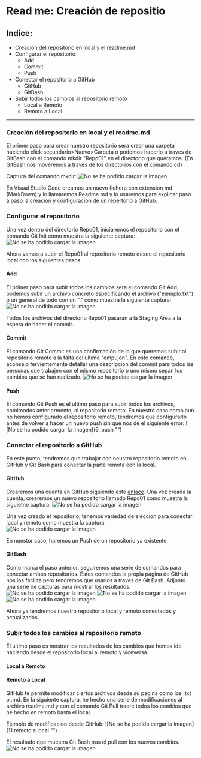 # Read me: Creación de repositio

## Indice: 
* Creación del repositorio en local y el readme.md
* Configurar el repositorio
  * Add
  * Commit
  * Push
* Conectar el repositorio a GitHub
  * GitHub
  * GitBash
* Subir todos los cambios al repositorio remoto
  * Local a Remoto
  * Remoto a Local
  
 ---
  ### Creación del repositorio en local y el readme.md
  El primer paso para crear nuestro repositorio sera crear una carpeta haciendo click secundario>Nuevo>Carpeta o podemos 
  hacerlo a traves de GitBash con el comando mkdir "Repo01" en el directorio que queramos. (En GitBash nos moveremos a traves de los directorios con el comando cd)
  
  Captura del comando mkdir: 
  ![No se ha podido cargar la imagen](1.mkdir "")
  
  En Visual Studio Code creamos un nuevo fichero con extension md (MarkDown) y lo llamaremos Readme.md y lo usaremos para explicar paso a paso la creacion 
  y configuracion de un repertorio a GitHub. 
  
  ### Configurar el repositorio
  Una vez dentro del directorio Repo01, iniciaremos el repositorio con el comando Git Init como muestra la siguiente captura: 
  ![No se ha podido cargar la imagen](2.init "")
  
  Ahora vamos a subir el Repo01 al repositorio remoto desde el repositorio local con los siguientes pasos: 
  #### Add
  El primer paso para subir todos los cambios sera el comando Git Add, podemos subir un archivo concreto especificando el archivo ("ejemplo.txt") o un general de 
  todo con un "." como muestra la siguiente captura: 
  ![No se ha podido cargar la imagen](3.add "")
  
  Todos los archivos del directorio Repo01 pasaran a la Staging Area a la espera de hacer el commit. 
  
  #### Commit
  El comando Git Commit es una confirmación de lo que queremos subir al repositorio remoto a la falta del ultimo "empujon". En este comando, aconsejo fervientemente 
  detallar una descripcion del commit para todos las personas que trabajen con el mismo repositorio o uno mismo sepan los cambios que se han realizado. 
  ![No se ha podido cargar la imagen](5.commit "")
  
  #### Push
  El comando Git Push es el ultimo paso para subir todos los archivos, comiteados anteriormente,  al repositorio remoto. En nuestro caso como aun no hemos configurado 
  el repositorio remoto, tendremos que configurarlo antes de volver a hacer un nuevo push sin que nos de el siguiente error: 
  ![No se ha podido cargar la imagen](6. push "")
  
  ### Conectar el repositorio a GitHub
  En este punto, tendremos que trabajar con neustro repositorio remoto en GitHub y Git Bash para conectar la parte remota con la local. 
  #### GitHub
  Crearemos una cuenta en GitHub siguiendo este [enlace](https://github.com/signup?ref_cta=Sign+up&ref_loc=header+logged+out&ref_page=%2F&source=header-home). Una 
  vez creada la cuenta, crearemos un nuevo repositorio llamado Repo01 como muestra la siguietne captura: 
  ![No se ha podido cargar la imagen](10. "")
  
  Una vez creado el repositorio, tenemos variedad de eleccion para conectar local y remoto como muestra la captura: 
  ![No se ha podido cargar la imagen](11. "")
  
  En nuestor caso, haremos un Push de un repositorio ya existente. 
  
  #### GitBash
  Como marca el paso anterior, seguiremos una serie de comandos para conectar ambos repositorios. Estos comandos la propia pagina de GitHub nos los facilita
  pero tendremos que usarlos a traves de Git Bash. Adjunto una serie de capturas para mostrar los resultados. 
  ![No se ha podido cargar la imagen](7. "")
  ![No se ha podido cargar la imagen](8. "")
  ![No se ha podido cargar la imagen](9. "")
  
  Ahora ya tendremos nuestro repositorio local y remoto conectados y actualizados. 
  
  ### Subir todos los cambios al repositorio remoto
  El ultimo paso es mostrar los resultados de los cambios que hemos ido haciendo desde el repositorio local al remoto y viceversa. 
  
  #### Local a Remoto
  
  
  #### Remoto a Local
  GitHub te permite modificar ciertos archivos desde su pagina como los .txt o .md. En la siguiente captura, he hecho una serie de modificaciones al 
  archivo readme.md y con el comando Git Pull traere todos los cambios que he hecho en remoto hasta el local. 
  
  Ejemplo de modificacion desde GitHub: 
  ![No se ha podido cargar la imagen](11.remoto a local "")
  
  El resultado que muestra Git Bash tras el pull con los nuevos cambios. 
  ![No se ha podido cargar la imagen](12.pull "")
  
